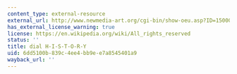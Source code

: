 ```yaml
---
content_type: external-resource
external_url: http://www.newmedia-art.org/cgi-bin/show-oeu.asp?ID=150000000031773&lg=FRA
has_external_license_warning: true
license: https://en.wikipedia.org/wiki/All_rights_reserved
status: ''
title: dial H-I-S-T-O-R-Y
uid: 6dd5100b-839c-4ee4-bb9e-e7a8545401a9
wayback_url: ''
---
```

